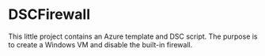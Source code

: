 # DSCFirewall
This little project contains an Azure template and DSC script. The purpose is to create a Windows VM and disable the built-in firewall.
